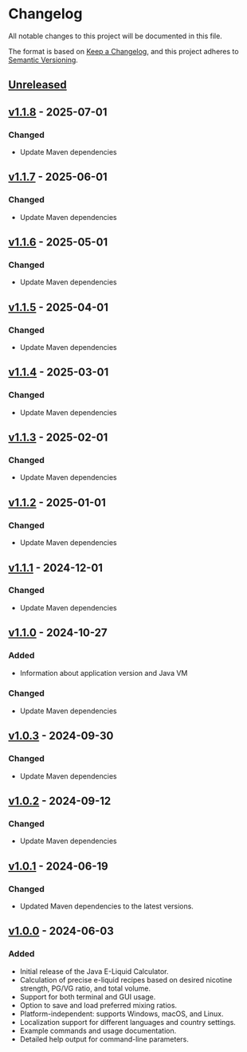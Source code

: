 # Changelog

All notable changes to this project will be documented in this file.

The format is based on [Keep a Changelog](https://keepachangelog.com/en/1.0.0/),
and this project adheres to [Semantic Versioning](https://semver.org/spec/v2.0.0.html).

## [Unreleased]

## [v1.1.8] - 2025-07-01
### Changed
- Update Maven dependencies

## [v1.1.7] - 2025-06-01
### Changed
- Update Maven dependencies

## [v1.1.6] - 2025-05-01
### Changed
- Update Maven dependencies

## [v1.1.5] - 2025-04-01
### Changed
- Update Maven dependencies

## [v1.1.4] - 2025-03-01
### Changed
- Update Maven dependencies

## [v1.1.3] - 2025-02-01
### Changed
- Update Maven dependencies

## [v1.1.2] - 2025-01-01
### Changed
- Update Maven dependencies

## [v1.1.1] - 2024-12-01
### Changed
- Update Maven dependencies

## [v1.1.0] - 2024-10-27
### Added
- Information about application version and Java VM

### Changed
- Update Maven dependencies

## [v1.0.3] - 2024-09-30
### Changed
- Update Maven dependencies

## [v1.0.2] - 2024-09-12
### Changed
- Update Maven dependencies

## [v1.0.1] - 2024-06-19
### Changed
- Updated Maven dependencies to the latest versions.

## [v1.0.0] - 2024-06-03
### Added
- Initial release of the Java E-Liquid Calculator.
- Calculation of precise e-liquid recipes based on desired nicotine strength, PG/VG ratio, and total volume.
- Support for both terminal and GUI usage.
- Option to save and load preferred mixing ratios.
- Platform-independent: supports Windows, macOS, and Linux.
- Localization support for different languages and country settings.
- Example commands and usage documentation.
- Detailed help output for command-line parameters.

[unreleased]: https://github.com/kirbylink/java-e-liquid-calculator/compare/main...HEAD
[v1.1.8]: https://github.com/kirbylink/java-e-liquid-calculator/compare/v1.1.7...v1.1.8
[v1.1.7]: https://github.com/kirbylink/java-e-liquid-calculator/compare/v1.1.6...v1.1.7
[v1.1.6]: https://github.com/kirbylink/java-e-liquid-calculator/compare/v1.1.5...v1.1.6
[v1.1.5]: https://github.com/kirbylink/java-e-liquid-calculator/compare/v1.1.4...v1.1.5
[v1.1.4]: https://github.com/kirbylink/java-e-liquid-calculator/compare/v1.1.3...v1.1.4
[v1.1.3]: https://github.com/kirbylink/java-e-liquid-calculator/compare/v1.1.2...v1.1.3
[v1.1.2]: https://github.com/kirbylink/java-e-liquid-calculator/compare/v1.1.1...v1.1.2
[v1.1.1]: https://github.com/kirbylink/java-e-liquid-calculator/compare/v1.1.0...v1.1.1
[v1.1.0]: https://github.com/kirbylink/java-e-liquid-calculator/compare/v1.0.3...v1.1.0
[v1.0.3]: https://github.com/kirbylink/java-e-liquid-calculator/compare/v1.0.2...v1.0.3
[v1.0.2]: https://github.com/kirbylink/java-e-liquid-calculator/compare/v1.0.1...v1.0.2
[v1.0.1]: https://github.com/kirbylink/java-e-liquid-calculator/compare/v1.0.0...v1.0.1
[v1.0.0]: https://github.com/kirbylink/java-e-liquid-calculator/releases/tag/v1.0.0
